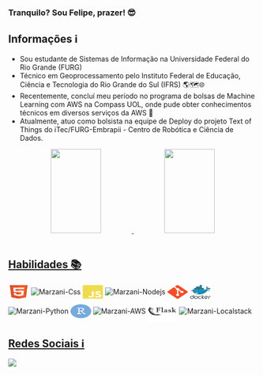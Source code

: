 ### Tranquilo? Sou Felipe, prazer! 😎

## Informações ℹ️
- Sou estudante de Sistemas de Informação na Universidade Federal do Rio Grande (FURG)
- Técnico em Geoprocessamento pelo Instituto Federal de Educação, Ciência e Tecnologia do Rio Grande do Sul (IFRS) 🌎🗺️🌐
- Recentemente, concluí meu período no programa de bolsas de Machine Learning com AWS na Compass UOL, onde pude obter conhecimentos técnicos em diversos serviços da AWS 🧭
- Atualmente, atuo como bolsista na equipe de Deploy do projeto Text of Things do iTec/FURG-Embrapii - Centro de Robótica e Ciência de Dados.

<div align="center">
  <a href="https://github.com/FeMarzani">
  <img  height="170em" width="45%" src="https://github-readme-stats.vercel.app/api?username=FeMarzani&show_icons=true&theme=dracula"/>
  <img  height="170em" width="45%" src="https://github-readme-stats.vercel.app/api/top-langs/?username=FeMarzani&layout=compact&langs_count=7&theme=dracula"/>
</div><br>

## Habilidades 📚
<div style="display: inline-block">
  <img align="center" alt="Marzani-Html" height="28" width="42" src="https://raw.githubusercontent.com/devicons/devicon/master/icons/html5/html5-original.svg">
  <img align="center" alt="Marzani-Css" height="28" width="42" src="https://cdn.jsdelivr.net/gh/devicons/devicon/icons/css3/css3-original.svg">    
  <img align="center" alt="Marzani-Javascript" height="28" width="42" src="https://raw.githubusercontent.com/devicons/devicon/master/icons/javascript/javascript-plain.svg">
  <img align="center" alt="Marzani-Nodejs" height="28" width="42" src="https://cdn.jsdelivr.net/gh/devicons/devicon/icons/nodejs/nodejs-original.svg" />
  <img align="center" alt="Marzani-Git" height="28" width="42" src="https://raw.githubusercontent.com/devicons/devicon/master/icons/git/git-original.svg">
  <img align="center" alt="Marzani-Docker" height="34" width="42" src="https://raw.githubusercontent.com/devicons/devicon/1119b9f84c0290e0f0b38982099a2bd027a48bf1/icons/docker/docker-original-wordmark.svg" />
  <img align="center" alt="Marzani-Python" height="28" width="42" src="https://cdn.jsdelivr.net/gh/devicons/devicon/icons/python/python-original.svg">
  <img align="center" alt="Marzani-R" height="28" width="42" src="https://raw.githubusercontent.com/devicons/devicon/1119b9f84c0290e0f0b38982099a2bd027a48bf1/icons/rstudio/rstudio-original.svg">
  <img align="center" alt="Marzani-AWS" height="28" width="42" src="https://upload.wikimedia.org/wikipedia/commons/thumb/9/93/Amazon_Web_Services_Logo.svg/1024px-Amazon_Web_Services_Logo.svg.png">
  <img align="center" alt="Marzani-Flask" height="44" width="60" src="https://raw.githubusercontent.com/devicons/devicon/v2.15.1/icons/flask/flask-original-wordmark.svg">
  <img align="center" alt="Marzani-Localstack" width="25" src="https://localstack.gallerycdn.vsassets.io/extensions/localstack/localstack/0.1.1/1689254756002/Microsoft.VisualStudio.Services.Icons.Default">
</div>

## Redes Sociais ℹ️
<div style="display: inline-block">
  <a href = "https://linkedin.com/in/felipemarzani/"><img height="26" src="https://img.shields.io/badge/LinkedIn-0077B5?style=for-the-badge&logo=linkedin&logoColor=white" /a>
</div><br>
